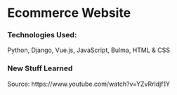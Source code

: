 # Ecommerce Website

<h3>Technologies Used: </h3>
<p>Python, Django, Vue.js, JavaScript, Bulma, HTML & CSS</p>

<h3>New Stuff Learned</h3>
<p></p>
<p>Source: https://www.youtube.com/watch?v=YZvRrldjf1Y</p>


